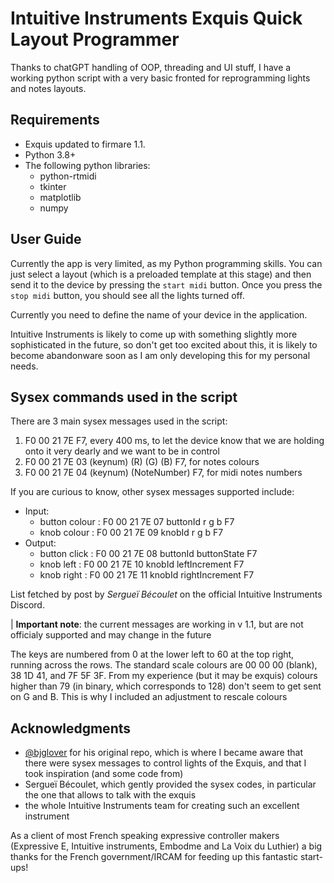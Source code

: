 # Intuitive Instruments Exquis Quick Layout Programmer

Thanks to chatGPT handling of OOP, threading and UI stuff, I have a working python script with a very basic fronted for reprogramming lights and notes layouts.

## Requirements
- Exquis updated to firmare 1.1.
- Python 3.8+
- The following python libraries:
	- python-rtmidi
	- tkinter
	- matplotlib
	- numpy

## User Guide

Currently the app is very limited, as my Python programming skills.
You can just select a layout (which is a preloaded template at this stage) and then send it to the device by pressing the `start midi` button.
Once you press the `stop midi` button, you should see all the lights turned off.
 
Currently you need to define the name of your device in the application.
 
Intuitive Instruments is likely to come up with something slightly more sophisticated in the future, so don't get too excited about this, it is likely to become abandonware soon as I am only developing this for my personal needs.

## Sysex commands used in the script

There are 3 main sysex messages used in the script:

1. F0 00 21 7E F7, every 400 ms, to let the device know that we are holding onto it very dearly and we want to be in control
2. F0 00 21 7E 03 (keynum) (R) (G) (B) F7, for notes colours
3. F0 00 21 7E 04 (keynum) (NoteNumber) F7, for midi notes numbers

If you are curious to know, other sysex messages supported include:
- Input:
	- button colour : F0 00 21 7E 07 buttonId r g b F7
	- knob colour : F0 00 21 7E 09 knobId r g b F7
- Output:
	- button click : F0 00 21 7E 08 buttonId buttonState F7
	- knob left : F0 00 21 7E 10 knobId leftIncrement F7
	- knob right : F0 00 21 7E 11 knobId rightIncrement F7

List fetched by post by *Sergueï Bécoulet* on the official Intuitive Instruments Discord.

| **Important note**: the current messages are working in v 1.1, but are not officialy supported and may change in the future 

The keys are numbered from 0 at the lower left to 60 at the top right, running across the rows.
The standard scale colours are 00 00 00 (blank), 38 1D 41, and 7F 5F 3F.
From my experience (but it may be exquis) colours higher than 79 (in binary, which corresponds to 128) don't seem to get sent on G and B.
This is why I included an adjustment to rescale colours

## Acknowledgments

- [@bjglover](https://github.com/bjglover) for his original repo, which is where I became aware that there were sysex messages to control lights of the Exquis, and that I took inspiration (and some code from)
- Sergueï Bécoulet, which gently provided the sysex codes, in particular the one that allows to talk with the exquis
- the whole Intuitive Instruments team for creating such an excellent instrument

As a client of most French speaking expressive controller makers (Expressive E, Intuitive instruments, Embodme and La Voix du Luthier) a big thanks for the French government/IRCAM for feeding up this fantastic start-ups!
